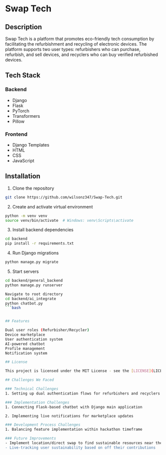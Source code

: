 # Swap Tech

## Description
Swap Tech is a platform that promotes eco-friendly tech consumption by facilitating the refurbishment and recycling of electronic devices. The platform supports two user types: refurbishers who can purchase, refurbish, and sell devices, and recyclers who can buy verified refurbished devices.

## Tech Stack
### Backend
- Django
- Flask 
- PyTorch
- Transformers
- Pillow

### Frontend
- Django Templates
- HTML
- CSS
- JavaScript

## Installation

1. Clone the repository
```bash
git clone https://github.com/wilsonz347/Swap-Tech.git
```

2. Create and activate virtual environment
```bash
python -m venv venv
source venv/bin/activate  # Windows: venv\Scripts\activate
```

3. Install backend dependencies
```bash
cd backend
pip install -r requirements.txt
```

4. Run Django migrations
```bash
python manage.py migrate
```

5. Start servers
```bash
cd backend/general_backend
python manage.py runserver
```
```bash
Navigate to root directory
cd backend/ai_integrate
python chatbot.py
```bash


## Features

Dual user roles (Refurbisher/Recycler)
Device marketplace
User authentication system
AI-powered chatbot
Profile management
Notification system

## License

This project is licensed under the MIT License - see the [LICENSE](LICENSE) file for details

## Challenges We Faced

### Technical Challenges
1. Setting up dual authentication flows for refurbishers and recyclers

### Implementation Challenges
1. Connecting Flask-based chatbot with Django main application

2. Implementing live notifications for marketplace updates

### Development Process Challenges
1. Balancing feature implementation within hackathon timeframe

### Future Improvements
- Implement location/direct swap to find sustainable resources near the user's area.
- Live-tracking user sustainability based on off their contributions
